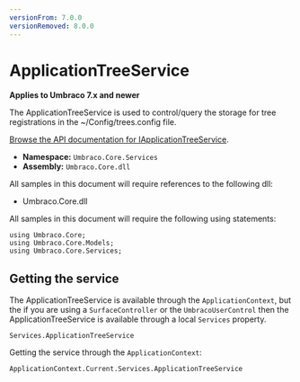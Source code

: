 ```yaml
---
versionFrom: 7.0.0
versionRemoved: 8.0.0
---
```


# ApplicationTreeService

**Applies to Umbraco 7.x and newer**

The ApplicationTreeService is used to control/query the storage for tree registrations in the ~/Config/trees.config file.

[Browse the API documentation for IApplicationTreeService](https://our.umbraco.com/apidocs/v7/csharp/api/Umbraco.Core.Services.IApplicationTreeService.html).

 * **Namespace:** `Umbraco.Core.Services`
 * **Assembly:** `Umbraco.Core.dll`

All samples in this document will require references to the following dll:

* Umbraco.Core.dll

All samples in this document will require the following using statements:

    using Umbraco.Core;
    using Umbraco.Core.Models;
    using Umbraco.Core.Services;

## Getting the service
The ApplicationTreeService is available through the `ApplicationContext`, but the if you are using a `SurfaceController` or the `UmbracoUserControl` then the ApplicationTreeService is available through a local `Services` property.

    Services.ApplicationTreeService

Getting the service through the `ApplicationContext`:

    ApplicationContext.Current.Services.ApplicationTreeService
